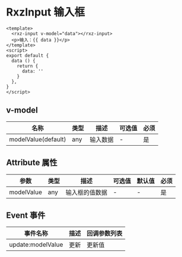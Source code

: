 # RxzInput 输入框

<TestRxzInput></TestRxzInput>

```vue
<template>
  <rxz-input v-model="data"></rxz-input>
  <p>输入：{{ data }}</p>
</template>
<script>
export default {
  data () {
    return {
      data: ''
    }
  },
}
</script>
```

## v-model

| 名称                  | 类型     | 描述     | 可选值 | 必须  |
| ------------------- | ------ | ------ | --- | --- |
| modelValue(default) | any | 输入数据 | -   |  是   |


## Attribute 属性

| 参数       | 类型               | 描述                 | 可选值 | 默认值 | 必须  |
| -------- | ---------------- | ------------------ | --- | --- | --- |
| modelValue     | any | 输入框的值数据 | -   | -  |   是  |

## Event 事件

| 事件名称              | 描述  | 回调参数列表 |
| ----------------- | --- | ------ |
| update:modelValue | 更新  | 更新值    |


